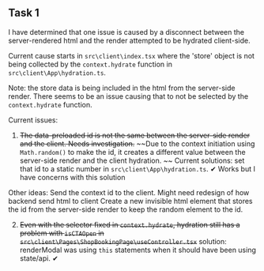 ## Task 1

I have determined that one issue is caused by a disconnect between the server-rendered html and the render attempted to be hydrated client-side. 

Current cause starts in `src\client\index.tsx` where the 'store' object is not being collected by the `context.hydrate` function in `src\client\App\hydration.ts`.

Note: the store data is being included in the html from the server-side render. There seems to be an issue causing that to not be selected by the `context.hydrate` function. 

Current issues: 
1. ~~The data-preloaded id is not the same between the server-side render and the client. Needs investigation.~~
  ~~Due to the context initiation using `Math.random()` to make the id, it creates a different value between the server-side render and the client hydration. ~~
  Current solutions: 
  set that id to a static number in `src\client\App\hydration.ts`. ✔ Works but I have concerns with this solution

  Other ideas: 
  Send the context id to the client. Might need redesign of how backend send html to client
  Create a new invisible html element that stores the id from the server-side render to keep the random element to the id.


2. ~~Even with the selector fixed in `context.hydrate`, hydration still has a problem with `isCTAOpen` in `src\client\Pages\ShopBookingPage\useController.tsx`~~
  solution: renderModal was using `this` statements when it should have been using state/api. ✔